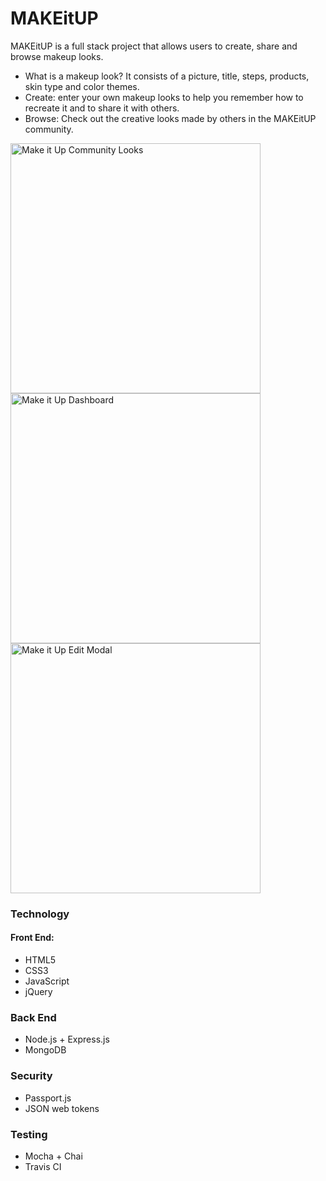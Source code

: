 # MAKEitUP

MAKEitUP is a full stack project that allows users to create, share and browse makeup looks. 
  * What is a makeup look? It consists of a picture, title, steps, products, skin type and color themes.
  * Create: enter your own makeup looks to help you remember how to recreate it and to share it with others.
  * Browse: Check out the creative looks made by others in the MAKEitUP community.

<img src="https://i.imgur.com/rXOzhWU.png" alt="Make it Up Community Looks" width="400px"/>
<img src="https://i.imgur.com/UttYwjT.png" alt="Make it Up Dashboard" width="400px"/>
<img src="https://i.imgur.com/CkqupRa.png" alt="Make it Up Edit Modal" width="400px"/>


### Technology
#### Front End:
* HTML5
* CSS3
* JavaScript
* jQuery

### Back End
* Node.js + Express.js
* MongoDB

### Security
* Passport.js
* JSON web tokens

### Testing
* Mocha + Chai
* Travis CI
